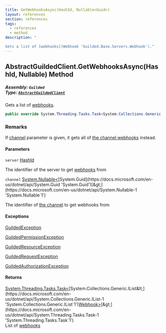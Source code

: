 ```yaml
---
title: GetWebhooksAsync(HashId, Nullable<Guid>)
layout: references
section: references
tags:
  - references
  - method
description: "

Gets a list of [webhooks](Webhook 'Guilded.Base.Servers.Webhook')."
---
```


## AbstractGuildedClient.GetWebhooksAsync(HashId, Nullable<Guid>) Method
##### **Assembly:** `Guilded`<br/>**Type:** [`AbstractGuildedClient`](AbstractGuildedClient 'Guilded.AbstractGuildedClient')

Gets a list of [webhooks](Webhook 'Guilded.Base.Servers.Webhook').

```csharp
public override System.Threading.Tasks.Task<System.Collections.Generic.IList<Guilded.Base.Servers.Webhook>> GetWebhooksAsync(Guilded.Base.HashId server, System.Nullable<Guid> channel=null);
```

### Remarks
  
If [channel](AbstractGuildedClient.GetWebhooksAsync(HashId,Nullable_Guid_)#Guilded.AbstractGuildedClient.GetWebhooksAsync(Guilded.Base.HashId,System.Nullable_Guid_).channel 'Guilded.AbstractGuildedClient.GetWebhooksAsync(Guilded.Base.HashId, System.Nullable<Guid>).channel') parameter is given, it gets all of [the channel webhooks](Webhook 'Guilded.Base.Servers.Webhook') instead.
#### Parameters

<a name='Guilded.AbstractGuildedClient.GetWebhooksAsync(Guilded.Base.HashId,System.Nullable_Guid_).server'></a>

`server` [HashId](HashId 'Guilded.Base.HashId')

The identifier of the server to get [webhooks](Webhook 'Guilded.Base.Servers.Webhook') from

<a name='Guilded.AbstractGuildedClient.GetWebhooksAsync(Guilded.Base.HashId,System.Nullable_Guid_).channel'></a>

`channel` [System.Nullable&lt;](https://docs.microsoft.com/en-us/dotnet/api/System.Nullable-1 'System.Nullable`1')[System.Guid](https://docs.microsoft.com/en-us/dotnet/api/System.Guid 'System.Guid')[&gt;](https://docs.microsoft.com/en-us/dotnet/api/System.Nullable-1 'System.Nullable`1')

The identifier of [the channel](ServerChannel 'Guilded.Base.Servers.ServerChannel') to get webhooks from

#### Exceptions

[GuildedException](GuildedException 'Guilded.Base.GuildedException')

[GuildedPermissionException](GuildedPermissionException 'Guilded.Base.GuildedPermissionException')

[GuildedResourceException](GuildedResourceException 'Guilded.Base.GuildedResourceException')

[GuildedRequestException](GuildedRequestException 'Guilded.Base.GuildedRequestException')

[GuildedAuthorizationException](GuildedAuthorizationException 'Guilded.Base.GuildedAuthorizationException')

#### Returns
[System.Threading.Tasks.Task&lt;](https://docs.microsoft.com/en-us/dotnet/api/System.Threading.Tasks.Task-1 'System.Threading.Tasks.Task`1')[System.Collections.Generic.IList&lt;](https://docs.microsoft.com/en-us/dotnet/api/System.Collections.Generic.IList-1 'System.Collections.Generic.IList`1')[Webhook](Webhook 'Guilded.Base.Servers.Webhook')[&gt;](https://docs.microsoft.com/en-us/dotnet/api/System.Collections.Generic.IList-1 'System.Collections.Generic.IList`1')[&gt;](https://docs.microsoft.com/en-us/dotnet/api/System.Threading.Tasks.Task-1 'System.Threading.Tasks.Task`1')  
List of [webhooks](Webhook 'Guilded.Base.Servers.Webhook')